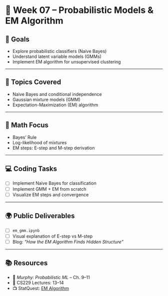 # 📘 Week 07 – Probabilistic Models & EM Algorithm

## 🎯 Goals
- Explore probabilistic classifiers (Naive Bayes)
- Understand latent variable models (GMMs)
- Implement EM algorithm for unsupervised clustering

---

## 🧠 Topics Covered
- Naive Bayes and conditional independence
- Gaussian mixture models (GMM)
- Expectation-Maximization (EM) algorithm

---

## 📐 Math Focus
- Bayes’ Rule
- Log-likelihood of mixtures
- EM steps: E-step and M-step derivation

---

## 💻 Coding Tasks
- [ ] Implement Naive Bayes for classification
- [ ] Implement GMM + EM from scratch
- [ ] Visualize EM steps and convergence

---

## 🌍 Public Deliverables
- [ ] `em_gmm.ipynb`
- [ ] Visual explanation of E-step vs M-step
- [ ] Blog: *"How the EM Algorithm Finds Hidden Structure"*

---

## 📚 Resources
- 📘 *Murphy: Probabilistic ML* – Ch. 9–11
- 📼 CS229 Lectures: 13–14
- 📺 StatQuest: [EM Algorithm](https://www.youtube.com/watch?v=REypj2sy_5U)
